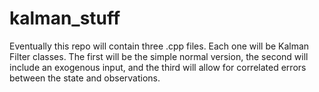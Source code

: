 kalman_stuff
============

Eventually this repo will contain three .cpp files. Each one will be Kalman Filter classes. The first will be the simple normal version, the second will include an exogenous input, and the third will allow for correlated errors between the state and observations.
